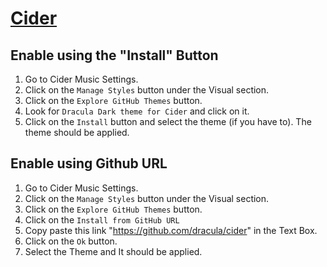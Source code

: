 # [Cider](https://cider.sh)

## Enable using the "Install" Button

1. Go to Cider Music Settings.
2. Click on the `Manage Styles` button under the Visual section.
3. Click on the `Explore GitHub Themes` button.
4. Look for `Dracula Dark theme for Cider` and click on it.
5. Click on the `Install` button and select the theme (if you have to). The theme should be applied.

## Enable using Github URL

1. Go to Cider Music Settings.
2. Click on the `Manage Styles` button under the Visual section.
3. Click on the `Explore GitHub Themes` button.
4. Click on the `Install from GitHub URL`
5. Copy paste this link "https://github.com/dracula/cider" in the Text Box.
6. Click on the `Ok` button.
7. Select the Theme and It should be applied.
